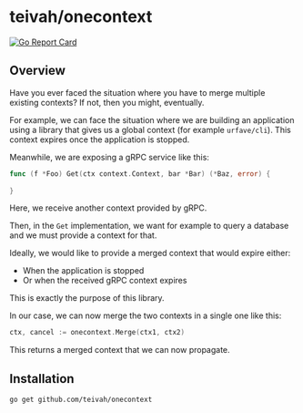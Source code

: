 # teivah/onecontext

[![Go Report Card](https://goreportcard.com/badge/github.com/teivah/onecontext)](https://goreportcard.com/report/github.com/teivah/onecontext)

## Overview

Have you ever faced the situation where you have to merge multiple existing contexts?
If not, then you might, eventually.

For example, we can face the situation where we are building an application using a library that gives us a global context (for example `urfave/cli`).
This context expires once the application is stopped.

Meanwhile, we are exposing a gRPC service like this:

```go
func (f *Foo) Get(ctx context.Context, bar *Bar) (*Baz, error) {
	
}
```

Here, we receive another context provided by gRPC. 

Then, in the `Get` implementation, we want for example to query a database and we must provide a context for that.

Ideally, we would like to provide a merged context that would expire either: 
- When the application is stopped 
- Or when the received gRPC context expires

This is exactly the purpose of this library.

In our case, we can now merge the two contexts in a single one like this: 

```go
ctx, cancel := onecontext.Merge(ctx1, ctx2)
```

This returns a merged context that we can now propagate.

## Installation

`go get github.com/teivah/onecontext`
